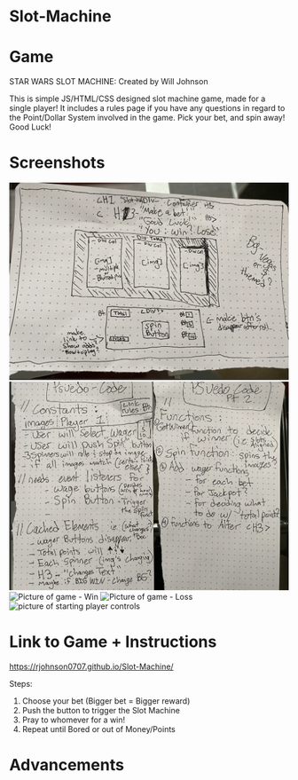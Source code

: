# Slot-Machine
# Game
STAR WARS SLOT MACHINE: Created by Will Johnson

  This is simple JS/HTML/CSS designed slot machine game, made for a single player! It
  includes a rules page if you have any questions in regard to the Point/Dollar System 
  involved in the game. Pick your bet, and spin away! Good Luck!
  
# Screenshots
![Wireframe for HTML](./images/Wireframe.png)
![Psuedo-Code(written)](./images/Psuedo-Code(written).png)
![Picture of game - Win](./gameWin.png)
![Picture of game - Loss](./gameLose.png)
![picture of starting player controls](./playerBox.png)

# Link to Game + Instructions
https://rjohnson0707.github.io/Slot-Machine/

Steps: 
1. Choose your bet (Bigger bet = Bigger reward)
2. Push the button to trigger the Slot Machine
3. Pray to whomever for a win!
4. Repeat until Bored or out of Money/Points

# Advancements 




